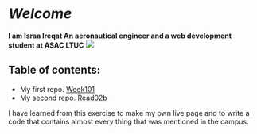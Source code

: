 # ***Welcome***
**I am Israa Ireqat An aeronautical engineer and a web development student at ASAC LTUC**
![](https://thumbs.dreamstime.com/z/binary-code-icon-vector-sign-symbol-isolated-white-background-your-web-mobile-app-design-logo-concept-133802266.jpg)

## Table of contents:
* My first repo. [Week101](https://israa-ireqat.github.io/week101/)
* My second repo. [Read02b](https://israa-ireqat.github.io/Read02b/)


I have learned from this exercise to make my own live page and to write a code that contains almost every thing that was mentioned in the campus.
